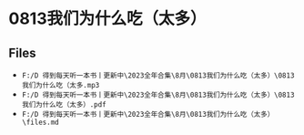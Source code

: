 # 0813我们为什么吃（太多）

## Files

- `F:/D 得到每天听一本书丨更新中\2023全年合集\8月\0813我们为什么吃（太多）\0813我们为什么吃（太多.mp3`
- `F:/D 得到每天听一本书丨更新中\2023全年合集\8月\0813我们为什么吃（太多）\0813我们为什么吃（太多）.pdf`
- `F:/D 得到每天听一本书丨更新中\2023全年合集\8月\0813我们为什么吃（太多）\files.md`
